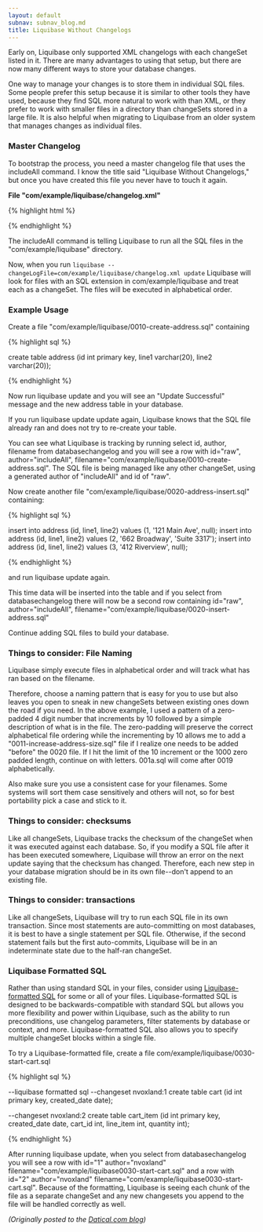 ```yaml
---
layout: default
subnav: subnav_blog.md
title: Liquibase Without Changelogs
---
```


Early on, Liquibase only supported XML changelogs with each changeSet listed in it. There are many advantages to using that setup, but there are now many different ways to store your database changes.

One way to manage your changes is to store them in individual SQL files.  Some people prefer this setup because it is similar to other tools they have used, because they find SQL more natural to work with than XML, or they prefer to work with smaller files in a directory than changeSets stored in a large file. It is also helpful when migrating to Liquibase from an older system that manages changes as individual files.

### Master Changelog

To bootstrap the process, you need a master changelog file that uses the includeAll command. I know the title said "Liquibase Without Changelogs," but once you have created this file you never have to touch it again.

**File "com/example/liquibase/changelog.xml"**

{% highlight html %}

<?xml version="1.0" encoding="UTF-8" standalone="no"?>
<databaseChangeLog xmlns="http://www.liquibase.org/xml/ns/dbchangelog"
                   xmlns:xsi="http://www.w3.org/2001/XMLSchema-instance"
                   xsi:schemaLocation="http://www.liquibase.org/xml/ns/dbchangelog http://www.liquibase.org/xml/ns/dbchangelog/dbchangelog-3.4.xsd">
    <includeAll path="com/example/liquibase" filter="sql"/>
</databaseChangeLog>

{% endhighlight %}

The includeAll command is telling Liquibase to run all the SQL files in the "com/example/liquibase" directory.

Now, when you run `liquibase --changeLogFile=com/example/liquibase/changelog.xml update` Liquibase will look for files with an SQL extension in com/example/liquibase and treat each as a changeSet. The files will be executed in alphabetical order.

### Example Usage

Create a file "com/example/liquibase/0010-create-address.sql" containing

{% highlight sql %}

create table address (id int primary key, line1 varchar(20), line2 varchar(20));

{% endhighlight %}

Now run liquibase update and you will see an "Update Successful" message and the new address table in your database.

If you run liquibase update update again, Liquibase knows that the SQL file already ran and does not try to re-create your table.

You can see what Liquibase is tracking by running select id, author, filename from databasechangelog and you will see a row with id="raw", author="includeAll", filename="com/example/liquibase/0010-create-address.sql". The SQL file is being managed like any other changeSet, using a generated author of "includeAll" and id of "raw".

Now create another file "com/example/liquibase/0020-address-insert.sql" containing:

{% highlight sql %}

insert into address (id, line1, line2) values (1, '121 Main Ave', null);
insert into address (id, line1, line2) values (2, '662 Broadway', 'Suite 3317');
insert into address (id, line1, line2) values (3, '412 Riverview', null);

{% endhighlight %}

and run liquibase update again.

This time data will be inserted into the table and if you select from databasechangelog there will now be a second row containing id="raw", author="includeAll", filename="com/example/liquibase/0020-insert-address.sql"

Continue adding SQL files to build your database.

### Things to consider: File Naming

Liquibase simply execute files in alphabetical order and will track what has ran based on the filename.

Therefore, choose a naming pattern that is easy for you to use but also leaves you open to sneak in new changeSets between existing ones down the road if you need. In the above example, I used a pattern of a zero-padded 4 digit number that increments by 10 followed by a simple description of what is in the file. The zero-padding will preserve the correct alphabetical file ordering while the incrementing by 10 allows me to add a "0011-increase-address-size.sql" file if I realize one needs to be added "before" the 0020 file. If I hit the limit of the 10 increment or the 1000 zero padded length, continue on with letters. 001a.sql will come after 0019 alphabetically.

Also make sure you use a consistent case for your filenames. Some systems will sort them case sensitively and others will not, so for best portability pick a case and stick to it.

### Things to consider: checksums

Like all changeSets, Liquibase tracks the checksum of the changeSet when it was executed against each database. So, if you modify a SQL file after it has been executed somewhere, Liquibase will throw an error on the next update saying that the checksum has changed. Therefore, each new step in your database migration should be in its own file--don't append to an existing file.

### Things to consider: transactions

Like all changeSets, Liquibase will try to run each SQL file in its own transaction. Since most statements are auto-committing on most databases, it is best to have a single statement per SQL file. Otherwise, if the second statement fails but the first auto-commits, Liquibase will be in an indeterminate state due to the half-ran changeSet.

### Liquibase Formatted SQL

Rather than using standard SQL in your files, consider using [Liquibase-formatted SQL](http://www.liquibase.org/documentation/sql_format.html) for some or all of your files. Liquibase-formatted SQL is designed to be backwards-compatible with standard SQL but allows you more flexibility and power within Liquibase, such as the ability to run preconditions, use changelog parameters, filter statements by database or context, and more. Liquibase-formatted SQL also allows you to specify multiple changeSet blocks within a single file.

To try a Liquibase-formatted file, create a file com/example/liquibase/0030-start-cart.sql

{% highlight sql %}

--liquibase formatted sql
--changeset nvoxland:1
create table cart (id int primary key, created_date date);

--changeset nvoxland:2
create table cart_item (id int primary key, created_date date, cart_id int, line_item int, quantity int);

{% endhighlight %}

After running liquibase update, when you select from databasechangelog you will see a row with id="1" author="nvoxland" filename="com/example/liquibase0030-start-cart.sql" and a row with id="2" author="nvoxland" filename="com/example/liquibase0030-start-cart.sql". Because of the formatting, Liquibase is seeing each chunk of the file as a separate changeSet and any new changesets you append to the file will be handled correctly as well.

*(Originally posted to the [Datical.com blog](http://www.datical.com/liquibase-without-changelogs/))*